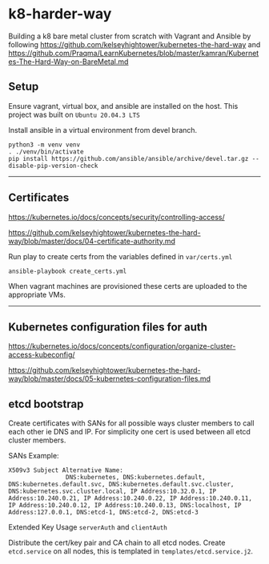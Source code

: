 # k8-harder-way

Building a k8 bare metal cluster from scratch with Vagrant and Ansible by following https://github.com/kelseyhightower/kubernetes-the-hard-way and https://github.com/Praqma/LearnKubernetes/blob/master/kamran/Kubernetes-The-Hard-Way-on-BareMetal.md

## Setup

Ensure vagrant, virtual box, and ansible are installed on the host.  This project was built on `Ubuntu 20.04.3 LTS`

Install ansible in a virtual environment from devel branch.
```
python3 -m venv venv
. ./venv/bin/activate
pip install https://github.com/ansible/ansible/archive/devel.tar.gz --disable-pip-version-check
```

---
## Certificates
https://kubernetes.io/docs/concepts/security/controlling-access/

https://github.com/kelseyhightower/kubernetes-the-hard-way/blob/master/docs/04-certificate-authority.md

Run play to create certs from the variables defined in `var/certs.yml`
```
ansible-playbook create_certs.yml
```

When vagrant machines are provisioned these certs are uploaded to the appropriate VMs.

---
## Kubernetes configuration files for auth
https://kubernetes.io/docs/concepts/configuration/organize-cluster-access-kubeconfig/

https://github.com/kelseyhightower/kubernetes-the-hard-way/blob/master/docs/05-kubernetes-configuration-files.md

## etcd bootstrap
Create certificates with SANs for all possible ways cluster members to call each other ie DNS and IP. For simplicity one cert is used between all etcd cluster members.

SANs Example:
```
X509v3 Subject Alternative Name:
                DNS:kubernetes, DNS:kubernetes.default, DNS:kubernetes.default.svc, DNS:kubernetes.default.svc.cluster, DNS:kubernetes.svc.cluster.local, IP Address:10.32.0.1, IP Address:10.240.0.21, IP Address:10.240.0.22, IP Address:10.240.0.11, IP Address:10.240.0.12, IP Address:10.240.0.13, DNS:localhost, IP Address:127.0.0.1, DNS:etcd-1, DNS:etcd-2, DNS:etcd-3
```
Extended Key Usage `serverAuth` and `clientAuth`

Distribute the cert/key pair and CA chain to all etcd nodes.  Create `etcd.service` on all nodes, this is templated in `templates/etcd.service.j2`.


